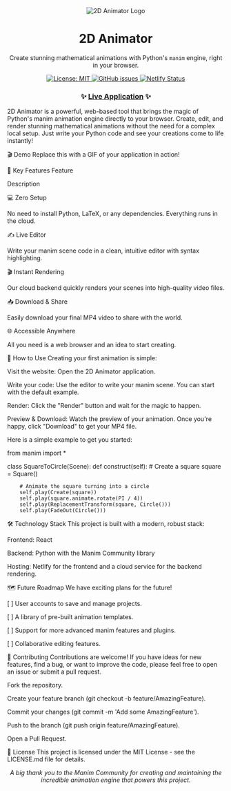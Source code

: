 <div align="center">
<img src="https://www.google.com/search?q=https://placehold.co/800x200/2d3748/ffffff%3Ftext%3D2D%2BAnimator" alt="2D Animator Logo">
<h1>2D Animator</h1>
<p>Create stunning mathematical animations with Python's <code>manim</code> engine, right in your browser.</p>

<p>
<a href="https://www.google.com/search?q=https://github.com/YOUR_USERNAME/YOUR_REPO/blob/main/LICENSE">
<img src="https://www.google.com/search?q=https://img.shields.io/badge/License-MIT-yellow.svg" alt="License: MIT">
</a>
<a href="https://www.google.com/search?q=https://github.com/YOUR_USERNAME/YOUR_REPO/issues">
<img src="https://www.google.com/search?q=https://img.shields.io/github/issues/YOUR_USERNAME/YOUR_REPO" alt="GitHub issues">
</a>
<a href="https://www.google.com/search?q=https://app.netlify.com/sites/2danimator/deploys">
<img src="https://www.google.com/search?q=https://api.netlify.com/api/v1/badges/YOUR_NETLIFY_BADGE_ID/deploy-status" alt="Netlify Status">
</a>
</p>

<h3>✨ <a href="https://2danimator.netlify.app/">Live Application</a> ✨</h3>
</div>

2D Animator is a powerful, web-based tool that brings the magic of Python's manim animation engine directly to your browser. Create, edit, and render stunning mathematical animations without the need for a complex local setup. Just write your Python code and see your creations come to life instantly!

🎬 Demo
Replace this with a GIF of your application in action!

🌟 Key Features
Feature

Description

💻 Zero Setup

No need to install Python, LaTeX, or any dependencies. Everything runs in the cloud.

✍️ Live Editor

Write your manim scene code in a clean, intuitive editor with syntax highlighting.

🎬 Instant Rendering

Our cloud backend quickly renders your scenes into high-quality video files.

📥 Download & Share

Easily download your final MP4 video to share with the world.

🌐 Accessible Anywhere

All you need is a web browser and an idea to start creating.

🚀 How to Use
Creating your first animation is simple:

Visit the website: Open the 2D Animator application.

Write your code: Use the editor to write your manim scene. You can start with the default example.

Render: Click the "Render" button and wait for the magic to happen.

Preview & Download: Watch the preview of your animation. Once you're happy, click "Download" to get your MP4 file.

Here is a simple example to get you started:

from manim import *

class SquareToCircle(Scene):
    def construct(self):
        # Create a square
        square = Square()

        # Animate the square turning into a circle
        self.play(Create(square))
        self.play(square.animate.rotate(PI / 4))
        self.play(ReplacementTransform(square, Circle()))
        self.play(FadeOut(Circle()))

🛠️ Technology Stack
This project is built with a modern, robust stack:

Frontend: React

Backend: Python with the Manim Community library

Hosting: Netlify for the frontend and a cloud service for the backend rendering.

🗺️ Future Roadmap
We have exciting plans for the future!

[ ] User accounts to save and manage projects.

[ ] A library of pre-built animation templates.

[ ] Support for more advanced manim features and plugins.

[ ] Collaborative editing features.

🤝 Contributing
Contributions are welcome! If you have ideas for new features, find a bug, or want to improve the code, please feel free to open an issue or submit a pull request.

Fork the repository.

Create your feature branch (git checkout -b feature/AmazingFeature).

Commit your changes (git commit -m 'Add some AmazingFeature').

Push to the branch (git push origin feature/AmazingFeature).

Open a Pull Request.

📄 License
This project is licensed under the MIT License - see the LICENSE.md file for details.

<div align="center">
<em>A big thank you to the Manim Community for creating and maintaining the incredible animation engine that powers this project.</em>
</div>

